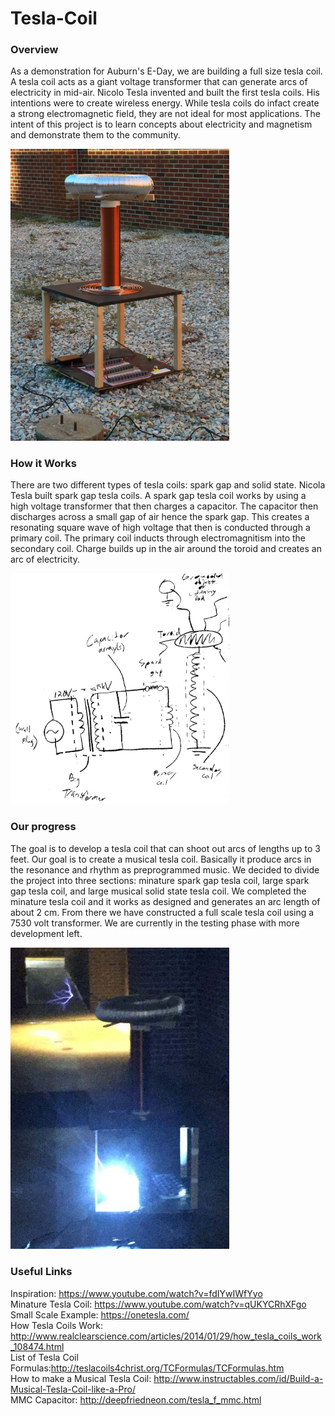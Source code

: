 # Tesla-Coil

<h3>Overview</h3>

As a demonstration for Auburn's E-Day, we are building a full size tesla coil.  A tesla coil acts as a giant voltage transformer that can generate arcs of electricity in mid-air.  Nicolo Tesla invented and built the first tesla coils.  His intentions were to create wireless energy.  While tesla coils do infact create a strong electromagnetic field, they are not ideal for most applications.  The intent of this project is to learn concepts about electricity and magnetism and demonstrate them to the community.

<img src="/Photos/first_test.jpg" width="350"/>
		
<h3>How it Works</h3>

There are two different types of tesla coils: spark gap and solid state.  Nicola Tesla built spark gap tesla coils.  A spark gap tesla coil works by using a high voltage transformer that then charges a capacitor.  The capacitor then discharges across a small gap of air hence the spark gap.  This creates a resonating square wave of high voltage that then is conducted through a primary coil.  The primary coil inducts through electromagnitism into the secondary coil.  Charge builds up in the air around the toroid and creates an arc of electricity.

<img src="/Schematics/inverted_schematic.jpg" width="350"/>
			
<h3>Our progress</h3>

The goal is to develop a tesla coil that can shoot out arcs of lengths up to 3 feet.  Our goal is to create a musical tesla coil.  Basically it produce arcs in the resonance and rhythm as preprogrammed music.  We decided to divide the project into three sections: minature spark gap tesla coil, large spark gap tesla coil, and large musical solid state tesla coil.  We completed the minature tesla coil and it works as designed and generates an arc length of about 2 cm.  From there we have constructed a full scale tesla coil using a 7530 volt transformer.  We are currently in the testing phase with more development left.

<img src="/Photos/fourth_test.JPG" width="350"/>

<h3>Useful Links</h3>

Inspiration: https://www.youtube.com/watch?v=fdIYwIWfYyo </br>
Minature Tesla Coil: https://www.youtube.com/watch?v=qUKYCRhXFgo</br>
Small Scale Example: https://onetesla.com/</br>
How Tesla Coils Work: http://www.realclearscience.com/articles/2014/01/29/how_tesla_coils_work_108474.html</br>
List of Tesla Coil Formulas:http://teslacoils4christ.org/TCFormulas/TCFormulas.htm</br>
How to make a Musical Tesla Coil: http://www.instructables.com/id/Build-a-Musical-Tesla-Coil-like-a-Pro/</br>
MMC Capacitor: http://deepfriedneon.com/tesla_f_mmc.html</br>
